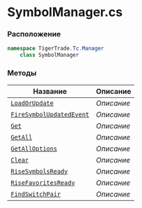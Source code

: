 
# SymbolManager.cs
### Расположение
```csharp
namespace TigerTrade.Tc.Manager  
    class SymbolManager
```

### Методы
| Название | Описание |
| --- | --- |
| [`LoadOrUpdate`](./Методы/LoadOrUpdate.md) | *Описание* |
| [`FireSymbolUpdatedEvent`](./Методы/FireSymbolUpdatedEvent.md) | *Описание* |
| [`Get`](./Методы/Get.md) | *Описание* |
| [`GetAll`](./Методы/GetAll.md) | *Описание* |
| [`GetAllOptions`](./Методы/GetAllOptions.md) | *Описание* |
| [`Clear`](./Методы/Clear.md) | *Описание* |
| [`RiseSymbolsReady`](./Методы/RiseSymbolsReady.md) | *Описание* |
| [`RiseFavoritesReady`](./Методы/RiseFavoritesReady.md) | *Описание* |
| [`FindSwitchPair`](./Методы/FindSwitchPair.md) | *Описание* |
